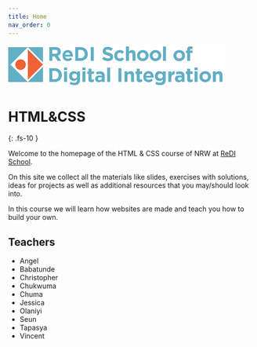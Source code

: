 ```yaml
---
title: Home
nav_order: 0
---
```


![ReDI School](redi_banner.png)
# HTML&CSS
{: .fs-10 }

Welcome to the homepage of the HTML & CSS course of NRW at [ReDI School](https://www.redi-school.org).

On this site we collect all the materials like slides, exercises with solutions, ideas for projects
as well as additional resources that you may/should look into.

In this course we will learn how websites are made and teach you how to build your own.

## Teachers

* Angel
* Babatunde
* Christopher
* Chukwuma
* Chuma
* Jessica
* Olaniyi
* Seun
* Tapasya
* Vincent
